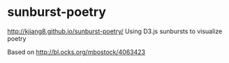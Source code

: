 # sunburst-poetry
http://kjiang8.github.io/sunburst-poetry/
Using D3.js sunbursts to visualize poetry

Based on http://bl.ocks.org/mbostock/4063423
